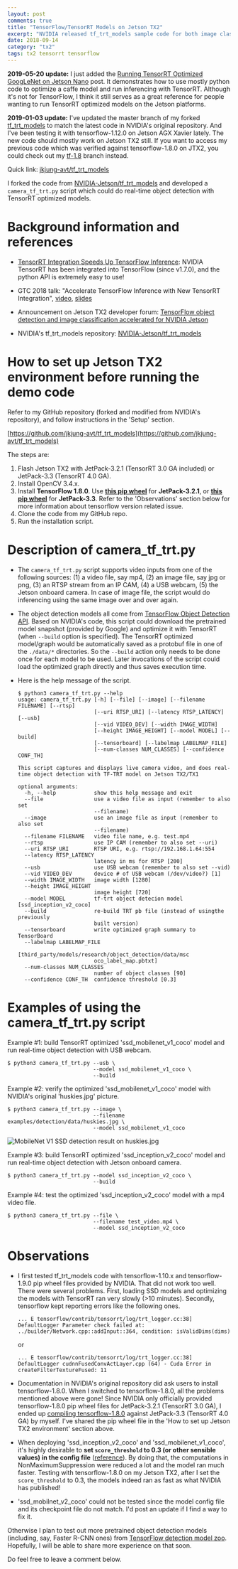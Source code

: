 ```yaml
---
layout: post
comments: true
title: "TensorFlow/TensorRT Models on Jetson TX2"
excerpt: "NVIDIA released tf_trt_models sample code for both image classification and object detection a while ago.  I tested it and developed a real-time object detection script using TensorRT optimized TensorFlow models based on NVIDIA's code.  I'd like to share the demo script here."
date: 2018-09-14
category: "tx2"
tags: tx2 tensorrt tensorflow
---
```


**2019-05-20 update:** I just added the [Running TensorRT Optimized GoogLeNet on Jetson Nano](https://jkjung-avt.github.io/tensorrt-googlenet/) post.  It demonstrates how to use mostly python code to optimize a caffe model and run inferencing with TensorRT.  Although it's not for TensorFlow, I think it still serves as a great reference for people wanting to run TensorRT optimized models on the Jetson platforms.

**2019-01-03 update:** I've updated the master branch of my forked [tf_trt_models](https://github.com/jkjung-avt/tf_trt_models) to match the latest code in NVIDIA's original repository.  And I've been testing it with tensorflow-1.12.0 on Jetson AGX Xavier lately.  The new code should mostly work on Jetson TX2 still.  If you want to access my previous code which was verified against tensorflow-1.8.0 on JTX2, you could check out my [tf-1.8](https://github.com/jkjung-avt/tf_trt_models/tree/tf-1.8) branch instead.

Quick link: [jkjung-avt/tf_trt_models](https://github.com/jkjung-avt/tf_trt_models)

I forked the code from [NVIDIA-Jetson/tf_trt_models](https://github.com/NVIDIA-Jetson/tf_trt_models) and developed a `camera_tf_trt.py` script which could do real-time object detection with TensorRT optimized models.

# Background information and references

* [TensorRT Integration Speeds Up TensorFlow Inference](https://devblogs.nvidia.com/tensorrt-integration-speeds-tensorflow-inference/): NVIDIA TensorRT has been integrated into TensorFlow (since v1.7.0), and the python API is extremely easy to use!

* GTC 2018 talk: "Accelerate TensorFlow Inference with New TensorRT Integration", [video](http://on-demand.gputechconf.com/gtc/2018/video/S81009/), [slides](http://on-demand.gputechconf.com/gtc/2018/presentation/s81009-accelerate-tensorflow-inference-with-new-tensorrt-integration.pdf)

* Announcement on Jetson TX2 developer forum: [TensorFlow object detection and image classification accelerated for NVIDIA Jetson](https://devtalk.nvidia.com/default/topic/1037019/jetson-tx2/tensorflow-object-detection-and-image-classification-accelerated-for-nvidia-jetson/)

* NVIDIA's tf_trt_models repository: [NVIDIA-Jetson/tf_trt_models](https://github.com/NVIDIA-Jetson/tf_trt_models)

# How to set up Jetson TX2 environment before running the demo code

Refer to my GitHub repository (forked and modified from NVIDIA's repository), and follow instructions in the 'Setup' section.

[https://github.com/jkjung-avt/tf_trt_models](https://github.com/jkjung-avt/tf_trt_models)

The steps are:

1. Flash Jetson TX2 with JetPack-3.2.1 (TensorRT 3.0 GA included) or JetPack-3.3 (TensorRT 4.0 GA).
2. Install OpenCV 3.4.x.
3. Install **TensorFlow 1.8.0**.  Use **[this pip wheel](https://nvidia.app.box.com/v/TF180-Py35-wTRT)** for **JetPack-3.2.1**, or **[this pip wheel](https://drive.google.com/open?id=1bAUNe26fKgGXuJiZYs1eT2ig8SCj2gW-)** for **JetPack-3.3**.  Refer to the 'Observations' section below for more information about tensorflow version related issue.
4. Clone the code from my GitHub repo.
5. Run the installation script.

# Description of camera_tf_trt.py

* The `camera_tf_trt.py` script supports video inputs from one of the following sources: (1) a video file, say mp4, (2) an image file, say jpg or png, (3) an RTSP stream from an IP CAM, (4) a USB webcam, (5) the Jetson onboard camera.  In case of image file, the script would do inferencing using the same image over and over again.
* The object detection models all come from [TensorFlow Object Detection API](https://github.com/tensorflow/models/tree/master/research/object_detection).  Based on NVIDIA's code, this script could download the pretrained model snapshot (provided by Google) and optimize it with TensorRT (when `--build` option is specified).  The TensorRT optimized model/graph would be automatically saved as a protobuf file in one of the `./data/*` directories.  So the `--build` action only needs to be done once for each model to be used.  Later invocations of the script could load the optimized graph directly and thus saves execution time.
* Here is the help message of the script.

  ```
  $ python3 camera_tf_trt.py --help
  usage: camera_tf_trt.py [-h] [--file] [--image] [--filename FILENAME] [--rtsp]
                          [--uri RTSP_URI] [--latency RTSP_LATENCY] [--usb]
                          [--vid VIDEO_DEV] [--width IMAGE_WIDTH]
                          [--height IMAGE_HEIGHT] [--model MODEL] [--build]
                          [--tensorboard] [--labelmap LABELMAP_FILE]
                          [--num-classes NUM_CLASSES] [--confidence CONF_TH]
  
  This script captures and displays live camera video, and does real-time object detection with TF-TRT model on Jetson TX2/TX1
  
  optional arguments:
    -h, --help            show this help message and exit
    --file                use a video file as input (remember to also set
                          --filename)
    --image               use an image file as input (remember to also set
                          --filename)
    --filename FILENAME   video file name, e.g. test.mp4
    --rtsp                use IP CAM (remember to also set --uri)
    --uri RTSP_URI        RTSP URI, e.g. rtsp://192.168.1.64:554
    --latency RTSP_LATENCY
                          latency in ms for RTSP [200]
    --usb                 use USB webcam (remember to also set --vid)
    --vid VIDEO_DEV       device # of USB webcam (/dev/video?) [1]
    --width IMAGE_WIDTH   image width [1280]
    --height IMAGE_HEIGHT
                          image height [720]
    --model MODEL         tf-trt object detecion model [ssd_inception_v2_coco]
    --build               re-build TRT pb file (instead of usingthe previously
                          built version)
    --tensorboard         write optimized graph summary to TensorBoard
    --labelmap LABELMAP_FILE
                          [third_party/models/research/object_detection/data/msc
                          oco_label_map.pbtxt]
    --num-classes NUM_CLASSES
                          number of object classes [90]
    --confidence CONF_TH  confidence threshold [0.3]
  ```

# Examples of using the camera_tf_trt.py script

Example #1: build TensorRT optimized 'ssd_mobilenet_v1_coco' model and run real-time object detection with USB webcam.

```
$ python3 camera_tf_trt.py --usb \
                           --model ssd_mobilenet_v1_coco \
                           --build
```

Example #2: verify the optimized 'ssd_mobilenet_v1_coco' model with NVIDIA's original 'huskies.jpg' picture. 

```
$ python3 camera_tf_trt.py --image \
                           --filename examples/detection/data/huskies.jpg \
                           --model ssd_mobilenet_v1_coco
```

![MobileNet V1 SSD detection result on huskies.jpg](https://raw.githubusercontent.com/jkjung-avt/tf_trt_models/master/data/huskies_detected.png)

Example #3: build TensorRT optimized 'ssd_inception_v2_coco' model and run real-time object detection with Jetson onboard camera.

```
$ python3 camera_tf_trt.py --model ssd_inception_v2_coco \
                           --build
```

Example #4: test the optimized 'ssd_inception_v2_coco' model with a mp4 video file.

```
$ python3 camera_tf_trt.py --file \
                           --filename test_video.mp4 \
                           --model ssd_inception_v2_coco
```

# Observations

* I first tested tf_trt_models code with tensorflow-1.10.x and tensorflow-1.9.0 pip wheel files provided by NVIDIA.  That did not work too well.  There were several problems.  First, loading SSD models and optimizing the models with TensorRT ran very slowly (>10 minutes).  Secondly, tensorflow kept reporting errors like the following ones.

  ```
  ... E tensorflow/contrib/tensorrt/log/trt_logger.cc:38] DefaultLogger Parameter check failed at: ../builder/Network.cpp::addInput::364, condition: isValidDims(dims)
  ```

  or

  ```
  ... E tensorflow/contrib/tensorrt/log/trt_logger.cc:38] DefaultLogger cudnnFusedConvActLayer.cpp (64) - Cuda Error in createFilterTextureFused: 11
  ```

* Documentation in NVIDIA's original repository did ask users to install tensorflow-1.8.0.  When I switched to tensorflow-1.8.0, all the problems mentioned above were gone!  Since NVIDIA only officially provided tensorflow-1.8.0 pip wheel files for JetPack-3.2.1 (TensorRT 3.0 GA), I ended up [compiling tensorflow-1.8.0](https://jkjung-avt.github.io/build-tensorflow-1.8.0/) against JetPack-3.3 (TensorRT 4.0 GA) by myself.  I've shared the pip wheel file in the 'How to set up Jetson TX2 environment' section above.

* When deploying 'ssd_inception_v2_coco' and 'ssd_mobilenet_v1_coco', it's highly desirable to **set `score_threshold` to 0.3 (or other sensible values) in the config file** ([reference](https://devtalk.nvidia.com/default/topic/1037019/jetson-tx2/tensorflow-object-detection-and-image-classification-accelerated-for-nvidia-jetson/post/5281630/#5281630)).  By doing that, the computations in NonMaximumSuppression were reduced a lot and the model ran much faster.  Testing with tensorflow-1.8.0 on my Jetson TX2, after I set the `score_threshold` to 0.3, the models indeed ran as fast as what NVIDIA has published!

* 'ssd_mobilnet_v2_coco' could not be tested since the model config file and its checkpoint file do not match.  I'd post an update if I find a way to fix it.

Otherwise I plan to test out more pretrained object detection models (including, say, Faster R-CNN ones) from [TensorFlow detection model zoo](https://github.com/tensorflow/models/blob/master/research/object_detection/g3doc/detection_model_zoo.md).  Hopefully, I will be able to share more experience on that soon.

Do feel free to leave a comment below.
